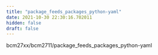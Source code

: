 ```yaml
---
title: "package_feeds_packages_python-yaml"
date: 2021-10-30 22:30:16.702011
hidden: false
draft: false
---
```


bcm27xx/bcm2711/package_feeds_packages_python-yaml

